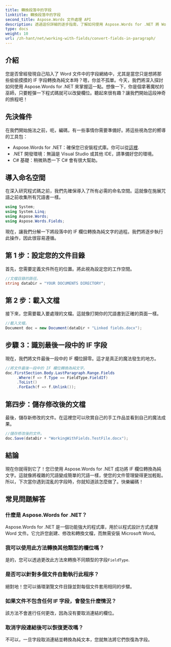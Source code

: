 ```yaml
---
title: 轉換段落中的字段
linktitle: 轉換段落中的字段
second_title: Aspose.Words 文件處理 API
description: 透過這份詳細的逐步指南，了解如何使用 Aspose.Words for .NET 將 Word 文件中的 IF 欄位轉換為純文字。
type: docs
weight: 10
url: /zh-hant/net/working-with-fields/convert-fields-in-paragraph/
---
```

## 介紹

您是否曾經發現自己陷入了 Word 文件中的字段網絡中，尤其是當您只是想將那些偷偷摸摸的 IF 字段轉換為純文本時？嗯，你並不孤單。今天，我們將深入探討如何使用 Aspose.Words for .NET 來掌握這一點。想像一下，你是個拿著魔杖的巫師，只要輕彈一下程式碼就可以改變欄位。聽起來很有趣？讓我們開始這段神奇的旅程吧！

## 先決條件

在我們開始施法之前，呃，編碼，有一些事情你需要準備好。將這些視為您的嚮導的工具包：

-  Aspose.Words for .NET：確保您已安裝程式庫。你可以從[這裡](https://releases.aspose.com/words/net/).
- .NET 開發環境：無論是 Visual Studio 或其他 IDE，請準備好您的環境。
- C# 基礎：稍微熟悉一下 C# 會有很大幫助。

## 導入命名空間

在深入研究程式碼之前，我們先確保導入了所有必需的命名空間。這就像在施展咒語之前收集所有咒語書一樣。

```csharp
using System;
using System.Linq;
using Aspose.Words;
using Aspose.Words.Fields;
```

現在，讓我們分解一下將段落中的 IF 欄位轉換為純文字的過程。我們將逐步執行此操作，因此很容易遵循。

## 第 1 步：設定您的文件目錄

首先，您需要定義文件所在的位置。將此視為設定您的工作空間。

```csharp
//文檔目錄的路徑。
string dataDir = "YOUR DOCUMENTS DIRECTORY";
```

## 第 2 步：載入文檔

接下來，您需要載入要處理的文檔。這就像打開你的咒語書到正確的頁面一樣。

```csharp
//載入文檔。
Document doc = new Document(dataDir + "Linked fields.docx");
```

## 步驟 3：識別最後一段中的 IF 字段

現在，我們將文件最後一段中的 IF 欄位歸零。這才是真正的魔法發生的地方。

```csharp
//將文件最後一段中的 IF 欄位轉換為純文字。
doc.FirstSection.Body.LastParagraph.Range.Fields
     .Where(f => f.Type == FieldType.FieldIf)
     .ToList()
     .ForEach(f => f.Unlink());
```

## 第四步：儲存修改後的文檔

最後，儲存新修改的文件。在這裡您可以欣賞自己的手工作品並看到自己的魔法成果。

```csharp
//儲存修改後的文件。
doc.Save(dataDir + "WorkingWithFields.TestFile.docx");
```

## 結論

現在你就得到它了！您已使用 Aspose.Words for .NET 成功將 IF 欄位轉換為純文字。這就像將複雜的咒語變成簡單的咒語一樣，使您的文件管理變得更加輕鬆。所以，下次當你遇到混亂的字段時，你就知道該怎麼做了。快樂編碼！

## 常見問題解答

### 什麼是 Aspose.Words for .NET？
Aspose.Words for .NET 是一個功能強大的程式庫，用於以程式設計方式處理 Word 文件。它允許您創建、修改和轉換文檔，而無需安裝 Microsoft Word。

### 我可以使用此方法轉換其他類型的欄位嗎？
是的，您可以透過更改此方法來轉換不同類型的字段`FieldType`.

### 是否可以針對多個文件自動執行此程序？
絕對地！您可以循環瀏覽文件目錄並對每個文件套用相同的步驟。

### 如果文件不包含任何 IF 字段，會發生什麼情況？
該方法不會進行任何更改，因為沒有要取消連結的欄位。

### 取消字段連結後可以恢復更改嗎？
不可以，一旦字段取消連結並轉換為純文本，您就無法將它們恢復為字段。